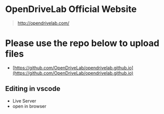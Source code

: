 # OpenDriveLab Official Website

> http://opendrivelab.com/

# Please use the repo below to upload files
- [https://github.com/OpenDriveLab/opendrivelab.github.io](https://github.com/OpenDriveLab/opendrivelab.github.io)

## Editing in vscode
- Live Server
- open in browser

